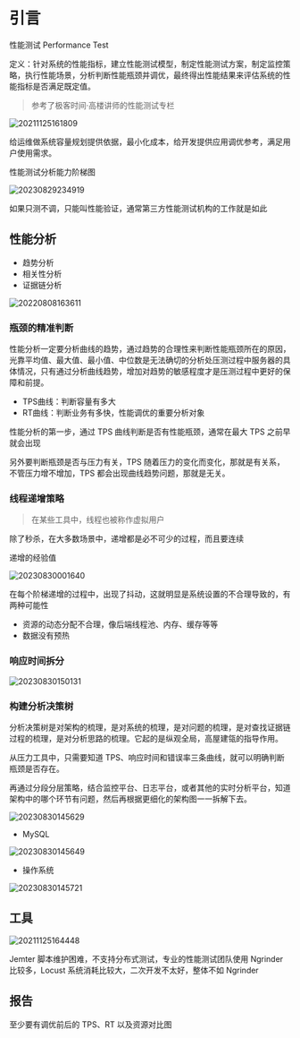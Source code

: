 # 引言

性能测试 Performance Test

定义：针对系统的性能指标，建立性能测试模型，制定性能测试方案，制定监控策略，执行性能场景，分析判断性能瓶颈并调优，最终得出性能结果来评估系统的性能指标是否满足既定值。

> 参考了极客时间·高楼讲师的性能测试专栏

![20211125161809](http://image.zuoright.com/20211125161809.png)

给运维做系统容量规划提供依据，最小化成本，给开发提供应用调优参考，满足用户使用需求。

性能测试分析能力阶梯图

![20230829234919](https://image.zuoright.com/20230829234919.png)

如果只测不调，只能叫性能验证，通常第三方性能测试机构的工作就是如此

## 性能分析

- 趋势分析
- 相关性分析
- 证据链分析

![20220808163611](http://image.zuoright.com/20220808163611.png)

### 瓶颈的精准判断

性能分析一定要分析曲线的趋势，通过趋势的合理性来判断性能瓶颈所在的原因，光靠平均值、最大值、最小值、中位数是无法确切的分析处压测过程中服务器的具体情况，只有通过分析曲线趋势，增加对趋势的敏感程度才是压测过程中更好的保障和前提。

- TPS曲线：判断容量有多大
- RT曲线：判断业务有多快，性能调优的重要分析对象

性能分析的第一步，通过 TPS 曲线判断是否有性能瓶颈，通常在最大 TPS 之前早就会出现

另外要判断瓶颈是否与压力有关，TPS 随着压力的变化而变化，那就是有关系，不管压力增不增加，TPS 都会出现曲线趋势问题，那就是无关。

### 线程递增策略

> 在某些工具中，线程也被称作虚拟用户

除了秒杀，在大多数场景中，递增都是必不可少的过程，而且要连续

递增的经验值

![20230830001640](https://image.zuoright.com/20230830001640.png)

在每个阶梯递增的过程中，出现了抖动，这就明显是系统设置的不合理导致的，有两种可能性

- 资源的动态分配不合理，像后端线程池、内存、缓存等等
- 数据没有预热

### 响应时间拆分

![20230830150131](https://image.zuoright.com/20230830150131.png)

### 构建分析决策树

分析决策树是对架构的梳理，是对系统的梳理，是对问题的梳理，是对查找证据链过程的梳理，是对分析思路的梳理。它起的是纵观全局，高屋建瓴的指导作用。

从压力工具中，只需要知道 TPS、响应时间和错误率三条曲线，就可以明确判断瓶颈是否存在。

再通过分段分层策略，结合监控平台、日志平台，或者其他的实时分析平台，知道架构中的哪个环节有问题，然后再根据更细化的架构图一一拆解下去。

![20230830145629](https://image.zuoright.com/20230830145629.png)

- MySQL

![20230830145649](https://image.zuoright.com/20230830145649.png)

- 操作系统

![20230830145721](https://image.zuoright.com/20230830145721.png)

## 工具

![20211125164448](http://image.zuoright.com/20211125164448.png)

Jemter 脚本维护困难，不支持分布式测试，专业的性能测试团队使用 Ngrinder 比较多，Locust 系统消耗比较大，二次开发不太好，整体不如 Ngrinder

## 报告

至少要有调优前后的 TPS、RT 以及资源对比图
